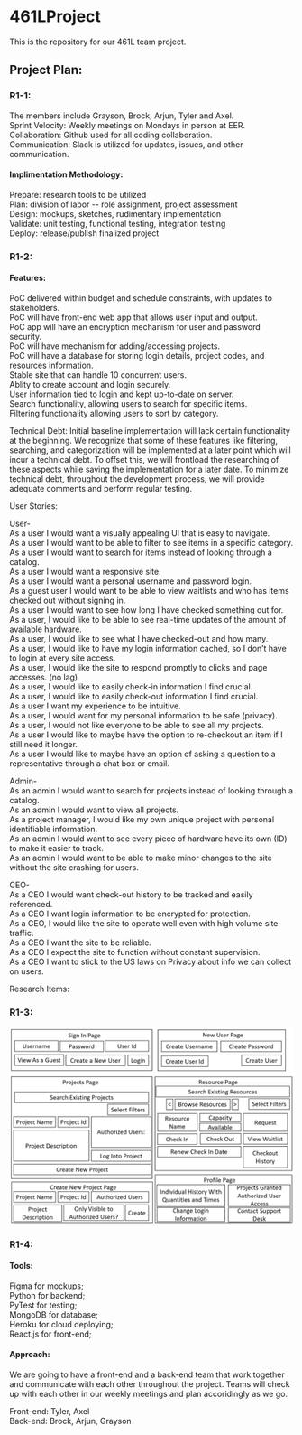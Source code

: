# 461LProject
This is the repository for our 461L team project. 

## Project Plan: 
### R1-1:
The members include Grayson, Brock, Arjun, Tyler and Axel. <br/>
Sprint Velocity: Weekly meetings on Mondays in person at EER. <br/>
Collaboration: Github used for all coding collaboration. <br/>
Communication: Slack is utilized for updates, issues, and other communication. <br/>
#### Implimentation Methodology: <br/>
Prepare: research tools to be utilized <br/>
Plan: division of labor -- role assignment, project assessment <br/>
Design: mockups, sketches, rudimentary implementation <br/>
Validate: unit testing, functional testing, integration testing <br/>
Deploy: release/publish finalized project <br/>

### R1-2:
#### Features: 
PoC delivered within budget and schedule constraints, with updates to stakeholders. <br/>
PoC will have front-end web app that allows user input and output. <br/>
PoC app will have an encryption mechanism for user and password security. <br/>
PoC will have mechanism for adding/accessing projects. <br/>
PoC will have a database for storing login details, project codes, and resources information. <br/>
Stable site that can handle 10 concurrent users. <br/>
Ablity to create account and login securely. <br/>
User information tied to login and kept up-to-date on server. <br/>
Search functionality, allowing users to search for specific items.  <br/>
Filtering functionality allowing users to sort by category. <br/>

Technical Debt: Initial baseline implementation will lack certain functionality at the beginning. We recognize that some of these features like filtering, searching,
and categorization will be implemented at a later point which will incur a technical debt. To offset this, we will frontload the researching of these aspects
while saving the implementation for a later date. 
To minimize technical debt, throughout the development process, we will provide adequate comments and perform regular testing. <br/>

User Stories: <br/>

User- <br/>
As a user I would want a visually appealing UI that is easy to navigate. <br/>
As a user I would want to be able to filter to see items in a specific category. <br/>
As a user I would want to search for items instead of looking through a catalog. <br/>
As a user I would want a responsive site. <br/>
As a user I would want a personal username and password login. <br/>
As a guest user I would want to be able to view waitlists and who has items checked out without signing in. <br/>
As a user I would want to see how long I have checked something out for. <br/>
As a user, I would like to be able to see real-time updates of the amount of available hardware. <br/>
As a user, I would like to see what I have checked-out and how many. <br/>
As a user, I would like to have my login information cached, so I don’t have to login at every site access. <br/>
As a user, I would like the site to respond promptly to clicks and page accesses. (no lag) <br/>
As a user, I would like to easily check-in information I find crucial. <br/>
As a user, I would like to easily check-out information I find crucial. <br/>
As a user I want my experience to be intuitive. <br/>
As a user, I would want for my personal information to be safe (privacy). <br/>
As a user, I would not like everyone to be able to see all my projects. <br/>
As a user I would like to maybe have the option to re-checkout an item if I still need it longer. <br/>
As a user I would like to maybe have an option of asking a question to a representative through a chat box or email. <br/>

Admin- <br/>
As an admin I would want to search for projects instead of looking through a catalog. <br/>
As an admin I would want to view all projects. <br/>
As a project manager, I would like my own unique project with personal identifiable information. <br/>
As an admin I would want to see every piece of hardware have its own (ID) to make it easier to track. <br/>
As an admin I would want to be able to make minor changes to the site without the site crashing for users. <br/>

CEO- <br/>
As a CEO I would want check-out history to be tracked and easily referenced. <br/>
As a CEO I want login information to be encrypted for protection. <br/>
As a CEO, I would like the site to operate well even with high volume site traffic. <br/>
As a CEO I want the site to be reliable. <br/>
As a CEO I expect the site to function without constant supervision. <br/>
As a CEO I want to stick to the US laws on Privacy about info we can collect on users. <br/>

Research Items: <br/>  



### R1-3:
<img src="./461LUISketch.jpg">

### R1-4:
#### Tools:
Figma for mockups; <br/>
Python for backend; <br/>
PyTest for testing; <br/>
MongoDB for database; <br/>
Heroku for cloud deploying; <br/>
React.js for front-end; <br/>

#### Approach:
We are going to have a front-end and a back-end team that work together and communicate with each other throughout the project. Teams will check up with each other
in our weekly meetings and plan accoridingly as we go. <br/>

Front-end: Tyler, Axel <br/>
Back-end: Brock, Arjun, Grayson <br/>
